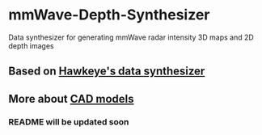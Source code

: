 # mmWave-Depth-Synthesizer
 Data synthesizer for generating mmWave radar intensity 3D maps and 2D depth images

## Based on [Hawkeye's data synthesizer](https://github.com/JaydenG1019/HawkEye-Data-Code)

## More about [CAD models](https://github.com/zhuoming34/CAD-Model-PointCloud)

### README will be updated soon
